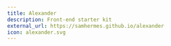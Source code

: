 ```yaml
---
title: Alexander
description: Front-end starter kit
external_url: https://samhermes.github.io/alexander
icon: alexander.svg
---
```


